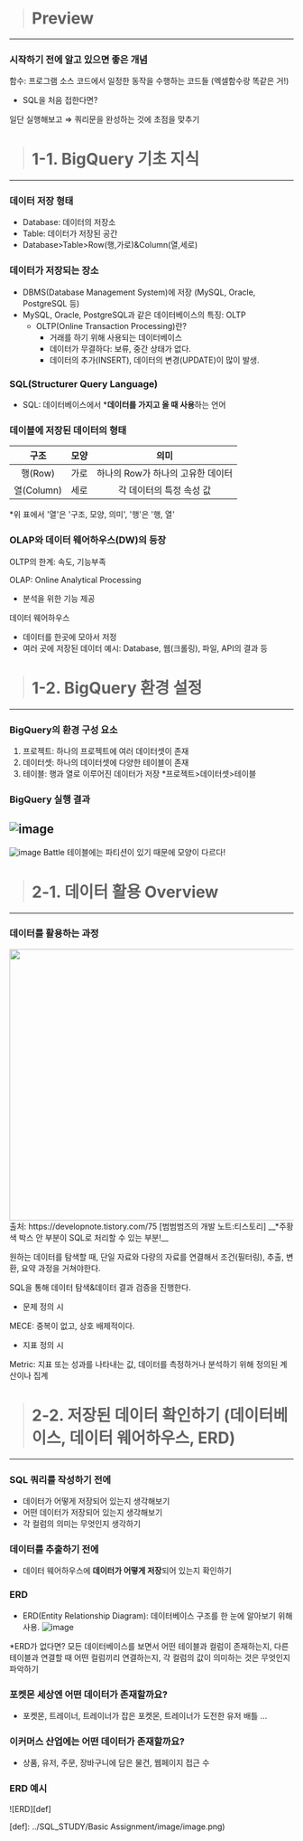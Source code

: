 > # Preview
---
### 시작하기 전에 알고 있으면 좋은 개념
함수: 프로그램 소스 코드에서 일정한 동작을 수행하는 코드들 (엑셀함수랑 똑같은 거!)

- SQL을 처음 접한다면?

일단 실행해보고 ⇒ 쿼리문을 완성하는 것에 초점을 맞추기


> # 1-1. BigQuery 기초 지식
---
### 데이터 저장 형태
- Database: 데이터의 저장소
- Table: 데이터가 저장된 공간
- Database>Table>Row(행,가로)&Column(열,세로)

### 데이터가 저장되는 장소
- DBMS(Database Management System)에 저장 (MySQL, Oracle, PostgreSQL 등)
- MySQL, Oracle, PostgreSQL과 같은 데이터베이스의 특징: OLTP
  - OLTP(Online Transaction Processing)란?
      - 거래를 하기 위해 사용되는 데이터베이스
      - 데이터가 무결하다: 보류, 중간 상태가 없다.
      - 데이터의 추가(INSERT), 데이터의 변경(UPDATE)이 많이 발생.

### SQL(Structurer Query Language)
- SQL: 데이터베이스에서 ***데이터를 가지고 올 때 사용**하는 언어

### 데이블에 저장된 데이터의 형태
| 구조 | 모양 | 의미 |
|:---:|:---:|:---:|
| 행(Row) | 가로 | 하나의 Row가 하나의 고유한 데이터 |
| 열(Column) | 세로 | 각 데이터의 특정 속성 값 |

*위 표에서 '열'은 '구조, 모양, 의미', '행'은 '행, 열'

### OLAP와 데이터 웨어하우스(DW)의 등장
OLTP의 한계: 속도, 기능부족

OLAP: Online Analytical Processing
- 분석을 위한 기능 제공

데이터 웨어하우스
- 데이터를 한곳에 모아서 저정
- 여러 곳에 저장된 데이터 예시: Database, 웹(크롤링), 파일, API의 결과 등


> # 1-2. BigQuery 환경 설정
---
### BigQuery의 환경 구성 요소
1) 프로젝트: 하나의 프로젝트에 여러 데이터셋이 존재
2) 데이터셋: 하나의 데이터셋에 다양한 테이블이 존재
3) 테이블: 행과 열로 이루어진 데이터가 저장
*프로젝트>데이터셋>테이블

### BigQuery 실행 결과
![image](https://github.com/user-attachments/assets/d84a4010-6726-4e0e-af32-507c062952bf)
--
![image](https://github.com/user-attachments/assets/bd0c0feb-05b8-4851-9f61-19cbeab8de5d)
Battle 테이블에는 파티션이 있기 때문에 모양이 다르다!


> # 2-1. 데이터 활용 Overview
---
### 데이터를 활용하는 과정
<img src="https://github.com/user-attachments/assets/ff45ebf1-cb3c-45d0-8a8c-47aec906a4aa" width="640" height="480"/>
출처: https://developnote.tistory.com/75 [범범범즈의 개발 노트:티스토리]
__*주황색 박스 안 부분이 SQL로 처리할 수 있는 부분!__

원하는 데이터를 탐색할 때, 단일 자료와 다량의 자료를 연결해서 조건(필터링), 추출, 변환, 요약 과정을 거쳐야한다.

SQL을 통해 데이터 탐색&데이터 결과 검증을 진행한다.

- 문제 정의 시

MECE: 중복이 없고, 상호 배제적이다.

- 지표 정의 시

Metric: 지표 또는 성과를 나타내는 값, 데이터를 측정하거나 분석하기 위해 정의된 계산이나 집계


> # 2-2. 저장된 데이터 확인하기 (데이터베이스, 데이터 웨어하우스, ERD)
---
### SQL 쿼리를 작성하기 전에
- 데이터가 어떻게 저장되어 있는지 생각해보기
- 어떤 데이터가 저장되어 있는지 생각해보기
- 각 컬럼의 의미는 무엇인지 생각하기

### 데이터를 추출하기 전에
- 데이터 웨어하우스에 **데이터가 어떻게 저장**되어 있는지 확인하기

### ERD
- ERD(Entity Relationship Diagram): 데이터베이스 구조를 한 눈에 알아보기 위해 사용.
![image](https://github.com/user-attachments/assets/dbe540fc-f946-4cda-898f-a44c498b6bca)

*ERD가 없다면? 모든 데이터베이스를 보면서 어떤 테이블과 컬럼이 존재하는지, 다른 테이블과 연결할 때 어떤 컬럼끼리 연결하는지, 각 컬럼의 값이 의미하는 것은 무엇인지 파악하기

### 포켓몬 세상엔 어떤 데이터가 존재할까요?
- 포켓몬, 트레이너, 트레이너가 잡은 포켓몬, 트레이너가 도전한 유저 배틀 ...

### 이커머스 산업에는 어떤 데이터가 존재할까요?
- 상품, 유저, 주문, 장바구니에 담은 물건, 웹페이지 접근 수

### ERD 예시
![ERD][def]

[def]: ../SQL_STUDY/Basic Assignment/image/image.png)